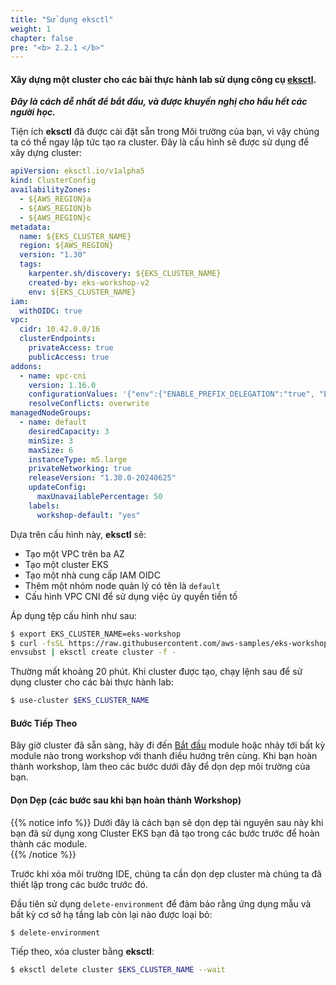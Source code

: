 ```yaml
---
title: "Sử dụng eksctl"
weight: 1
chapter: false
pre: "<b> 2.2.1 </b>"
---
```


#### Xây dựng một cluster cho các bài thực hành lab sử dụng công cụ [eksctl](https://eksctl.io/). 

_**Đây là cách dễ nhất để bắt đầu, và được khuyến nghị cho hầu hết các người học.**_

Tiện ích **eksctl** đã được cài đặt sẵn trong Môi trường của bạn, vì vậy chúng ta có thể ngay lập tức tạo ra cluster. Đây là cấu hình sẽ được sử dụng để xây dựng cluster:

```yaml
apiVersion: eksctl.io/v1alpha5
kind: ClusterConfig
availabilityZones:
  - ${AWS_REGION}a
  - ${AWS_REGION}b
  - ${AWS_REGION}c
metadata:
  name: ${EKS_CLUSTER_NAME}
  region: ${AWS_REGION}
  version: "1.30"
  tags:
    karpenter.sh/discovery: ${EKS_CLUSTER_NAME}
    created-by: eks-workshop-v2
    env: ${EKS_CLUSTER_NAME}
iam:
  withOIDC: true
vpc:
  cidr: 10.42.0.0/16
  clusterEndpoints:
    privateAccess: true
    publicAccess: true
addons:
  - name: vpc-cni
    version: 1.16.0
    configurationValues: '{"env":{"ENABLE_PREFIX_DELEGATION":"true", "ENABLE_POD_ENI":"true", "POD_SECURITY_GROUP_ENFORCING_MODE":"standard"},"enableNetworkPolicy": "true", "nodeAgent": {"enablePolicyEventLogs": "true"}}'
    resolveConflicts: overwrite
managedNodeGroups:
  - name: default
    desiredCapacity: 3
    minSize: 3
    maxSize: 6
    instanceType: m5.large
    privateNetworking: true
    releaseVersion: "1.30.0-20240625"
    updateConfig:
      maxUnavailablePercentage: 50
    labels:
      workshop-default: "yes"
```

Dựa trên cấu hình này, **eksctl** sẽ:
- Tạo một VPC trên ba AZ
- Tạo một cluster EKS
- Tạo một nhà cung cấp IAM OIDC
- Thêm một nhóm node quản lý có tên là `default`
- Cấu hình VPC CNI để sử dụng việc ủy quyền tiền tố

Áp dụng tệp cấu hình như sau:

```bash
$ export EKS_CLUSTER_NAME=eks-workshop
$ curl -fsSL https://raw.githubusercontent.com/aws-samples/eks-workshop-v2/stable/cluster/eksctl/cluster.yaml | \
envsubst | eksctl create cluster -f -
```

Thường mất khoảng 20 phút. Khi cluster được tạo, chạy lệnh sau để sử dụng cluster cho các bài thực hành lab:

```bash
$ use-cluster $EKS_CLUSTER_NAME
```

#### Bước Tiếp Theo

Bây giờ cluster đã sẵn sàng, hãy đi đến [Bắt đầu](/docs/introduction/getting-started) module hoặc nhảy tới bất kỳ module nào trong workshop với thanh điều hướng trên cùng. Khi bạn hoàn thành workshop, làm theo các bước dưới đây để dọn dẹp môi trường của bạn.

#### Dọn Dẹp (các bước sau khi bạn hoàn thành Workshop)

{{% notice info %}}
Dưới đây là cách bạn sẽ dọn dẹp tài nguyên sau này khi bạn đã sử dụng xong Cluster EKS bạn đã tạo trong các bước trước để hoàn thành các module.  
{{% /notice %}}

Trước khi xóa môi trường IDE, chúng ta cần dọn dẹp cluster mà chúng ta đã thiết lập trong các bước trước đó.

Đầu tiên sử dụng `delete-environment` để đảm bảo rằng ứng dụng mẫu và bất kỳ cơ sở hạ tầng lab còn lại nào được loại bỏ:

```bash
$ delete-environment
```

Tiếp theo, xóa cluster bằng **eksctl**:

```bash
$ eksctl delete cluster $EKS_CLUSTER_NAME --wait
```
